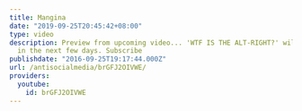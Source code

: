 ```yaml
---
title: Mangina
date: "2019-09-25T20:45:42+08:00"
type: video
description: Preview from upcoming video... 'WTF IS THE ALT-RIGHT?' will be out HOPEFULLY
  in the next few days. Subscribe
publishdate: "2016-09-25T19:17:44.000Z"
url: /antisocialmedia/brGFJ2OIVWE/
providers:
  youtube:
    id: brGFJ2OIVWE
---
```

